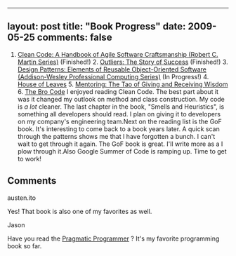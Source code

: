 
---
layout: post
title: "Book Progress"
date: 2009-05-25
comments: false
---


 1. [Clean Code: A Handbook of Agile Software Craftsmanship (Robert C. Martin Series)][1]  (Finished!) 2. [Outliers: The Story of Success][2]  (Finished!) 3. [Design Patterns: Elements of Reusable Object-Oriented Software (Addison-Wesley Professional Computing Series)][3]  (In Progress!) 4. [House of Leaves][4]  5. [Mentoring: The Tao of Giving and Receiving Wisdom][5]  6. [The Bro Code][6] 
I enjoyed reading Clean Code.  The best part about it was it changed my outlook on method and class construction.  My code is _a lot_ cleaner.  The last chapter in the book, "Smells and Heuristics", is something all developers should read.  I plan on giving it to developers on my company's engineering team.Next on the reading list is the GoF book.  It's interesting to come back to a book years later. A quick scan through the patterns shows me that I have forgotten a bunch.  I can't wait to get through it again.  The GoF book is great.  I'll write more as a I plow through it.Also Google Summer of Code is ramping up.  Time to get to work!
## Comments ##




austen.ito

Yes!  That book is also one of my favorites as well.


Jason

Have you read the [Pragmatic Programmer][7] ? It&#39;s my favorite programming book so far.




  [1]: http://www.amazon.com/Clean-Code-Handbook-Software-Craftsmanship/dp/0132350882/ref=pd_bbs_sr_1?ie=UTF8&amp;s=books&amp;qid=1240182239&amp;sr=8-1
  [2]: http://www.amazon.com/Outliers-Story-Success-Malcolm-Gladwell/dp/0316017922/ref=pd_bbs_sr_1?ie=UTF8&amp;s=books&amp;qid=1240182373&amp;sr=8-1
  [3]: http://www.amazon.com/Design-Patterns-Object-Oriented-Addison-Wesley-Professional/dp/0201633612/ref=sr_1_104?ie=UTF8&amp;s=books&amp;qid=1240182559&amp;sr=1-104
  [4]: http://www.amazon.com/House-Leaves-Mark-Z-Danielewski/dp/0375703764/ref=wl_it_dp?ie=UTF8&amp;coliid=IZORSVAKVHUDX&amp;colid=1ZWZWKG46EVL7
  [5]: http://www.amazon.com/Mentoring-Tao-Giving-Receiving-Wisdom/dp/0062512501/ref=wl_it_dp?ie=UTF8&amp;coliid=I11UI5CLRK7I9C&amp;colid=1ZWZWKG46EVL7
  [6]: http://www.amazon.com/Bro-Code-Barney-Stinson/dp/143911000X/ref=pd_bbs_sr_1?ie=UTF8&amp;s=books&amp;qid=1240182318&amp;sr=8-1
  [7]: http://pragprog.com/titles/tpp/the-pragmatic-programmer
